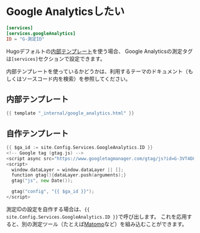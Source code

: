 # Google Analyticsしたい

```toml
[services]
[services.googleAnalytics]
ID = "G-測定ID"
```

Hugoデフォルトの[内部テンプレート](https://gohugo.io/templates/internal/)を使う場合、
Google Analyticsの測定タグは``[services]``セクションで設定できます。

内部テンプレートを使っているかどうかは、利用するテーマのドキュメント（もしくはソースコード内を検索）を参照してください。

## 内部テンプレート

```go
{{ template "_internal/google_analytics.html" }}
```

## 自作テンプレート

```go
{{ $ga_id := site.Config.Services.GoogleAnalytics.ID }}
<!-- Google tag (gtag.js) -->
<script async src="https://www.googletagmanager.com/gtag/js?id=G-3VT4D8WRVL"></script>
<script>
  window.dataLayer = window.dataLayer || [];
  function gtag(){dataLayer.push(arguments);}
  gtag("js", new Date());

  gtag("config", "{{ $ga_id }}");
</script>
```

測定IDの設定を自作する場合は、``{{ site.Config.Services.GoogleAnalytics.ID }}``で呼び出します。
これを応用すると、別の測定ツール（たとえば[Matomo](https://matomo.jp/)など）を組み込むことができます。

